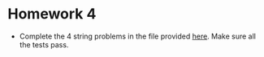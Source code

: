 # Homework 4

- Complete the 4 string problems in the file provided [here](../python/strings/string.py). Make sure all the tests pass.
